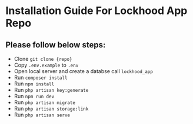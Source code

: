 # Installation Guide For Lockhood App Repo

## Please follow below steps:
- Clone `git clone {repo}`
- Copy `.env.example` to `.env`
- Open local server and create a databse call `lockhood_app`
- Run `composer install`
- Run `npm install` 
- Run `php artisan key:generate`
- Run `npm run dev` 
- Run `php artisan migrate`
- Run `php artisan storage:link` 
- Run `php artisan serve` 
